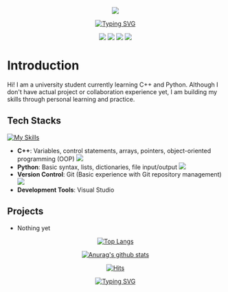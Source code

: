   <div align=center>
<img src="https://capsule-render.vercel.app/api?type=waving&color=00BEE1&height=400&section=header&text=Hello%20World!&fontSize=100&fontColor=000000" />

[![Typing SVG](https://readme-typing-svg.demolab.com?font=Bebas+Neue&size=30&pause=1000&color=00BEE1&center=true&vCenter=true&width=435&lines=🌟Contact+information🌟)](https://git.io/typing-svg)

<a href="mailto:6lunnul9@gmail.com"><img src="https://img.shields.io/badge/Gmail-EA4335?style=flat-square&logo=Gmail&logoColor=ffffff"/></a>
<a href="https://youtube.com/@6lunnul9?si=1FWrdes6CtCKf6H0"><img src="https://img.shields.io/badge/Youtube-FF0000?style=flat-square&logo=Youtube&logoColor=ffffff"/></a>
<a href="https://www.instagram.com/1unnul/"><img src="https://img.shields.io/badge/Instagram-E4405F?style=flat-square&logo=Instagram&logoColor=ffffff"/></a>
<a href="https://open.kakao.com/o/s8QuKJcf"><img src="https://img.shields.io/badge/Kakaotalk-FFCD00?style=flat-square&logo=Kakaotalk&logoColor=000000"/></a>

  <div align=left>
	  
# Introduction

Hi! I am a university student currently learning C++ and Python. Although I don't have actual project or collaboration experience yet, I am building my skills through personal learning and practice.


## Tech Stacks

[![My Skills](https://skillicons.dev/icons?i=python,cpp,git,visualstudio,vscode,github&perline=6)](https://skillicons.dev)


- **C++**: Variables, control statements, arrays, pointers, object-oriented programming (OOP) <a href="https://isocpp.org/"><img src="https://img.shields.io/badge/C++-00599C?style=flat-square&logo=cplusplus&logoColor=ffffff"/></a>
- **Python**: Basic syntax, lists, dictionaries, file input/output <a href="https://www.python.org/"><img src="https://img.shields.io/badge/Python-3776AB?style=flat-square&logo=Python&logoColor=ffffff"/></a>
- **Version Control**: Git (Basic experience with Git repository management) <a href="https://git-scm.com/"><img src="https://img.shields.io/badge/Git-F05032?style=flat-square&logo=git&logoColor=ffffff"/></a>
- **Development Tools**: Visual Studio

## Projects

- Nothing yet

<div align=center>

[![Top Langs](https://github-readme-stats.vercel.app/api/top-langs/?username=ccome3)](https://github.com/anuraghazra/github-readme-stats)  

[![Anurag's github stats](https://github-readme-stats.vercel.app/api?username=ccome3)](https://github.com/anuraghazra/github-readme-stats)
	
  [![Hits](https://hits.seeyoufarm.com/api/count/incr/badge.svg?url=https%3A%2F%2Fgithub.com%2Fccome3&count_bg=%2379C83D&title_bg=%23555555&icon=&icon_color=%23E7E7E7&title=hits&edge_flat=false)](https://hits.seeyoufarm.com) 

[![Typing SVG](https://readme-typing-svg.demolab.com?font=Bebas+Neue&size=30&pause=1000&color=00BEE1&center=true&vCenter=true&width=435&lines=Let's+study+together!✍️)](https://git.io/typing-svg)
	
